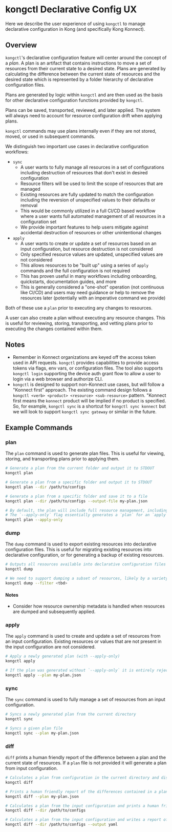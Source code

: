 # kongctl Declarative Config UX

Here we describe the user experience of using `kongctl` to manage declarative configuration 
in Kong (and specifically Kong Konnect).

## Overview

`kongctl`'s declarative configuration feature will center around the concept of a _plan_. A plan is an artifact that
contains instructions to move a set of resources from their current state to a desired state.
Plans are generated by calculating the difference between the current state of resources and the desired state 
which is represented by a folder hierarchy of declarative configuration files.

Plans are generated by logic within `kongctl` and are then used as the basis for other declarative configuration 
functions provided by `kongctl`.

Plans can be saved, transported, reviewed, and later applied. The system will always need to account for resource
configuration drift when applying plans. 

`kongctl` commands may use plans internally even if they are not stored, moved, or used in subsequent commands. 

We distinguish two important use cases in declarative configuration workflows:
* `sync`
  * A user wants to fully manage all resources in a set of configurations including destruction of resources that don't exist in desired configuration
  * Resource filters will be used to limit the scope of resources that are managed
  * Existing resources are fully updated to match the configuration including the reversion of unspecified values to their defaults or removal
  * This would be commonly utilized in a full CI/CD based workflow where a user wants full automated management of all resources in a configuration set
  * We provide important features to help users mitigate against accidental destruction of resources or other unintentional changes
* `apply`
  * A user wants to create or update a set of resources based on an input configuration, but resource destruction is not considered
  * Only specified resource values are updated, unspecified values are not considered
  * This allows resources to be "built up" using a series of `apply` commands and the full configuration is not required 
  * This has proven useful in many workflows including onboarding, quickstarts, documentation guides, and more
  * This is generally considered a "one-shot" operation (not continuous like CI/CD) and users may need guidance or help to remove the 
    resources later (potentially with an imperative command we provide)

Both of these use a `plan` prior to executing any changes to resources.

A user can also create a plan without executing any resource changes. This is useful for reviewing, storing, transporting, and vetting plans
prior to executing the changes contained within them.

## Notes

* Remember in Konnect organizations are keyed off the access token used in API requests. `kongctl` provides capabilities to provide 
access tokens via flags, env vars, or configuration files. The tool also supports `kongctl login` supporting the device auth grant flow
to allow a user to login via a web browser and authorize CLI.
* `kongctl` is designed to support non-Konnect use cases, but will follow a "Konnect first" approach. The existing command design follows a 
`kongctl <verb> <product> <resource> <sub-resource>` pattern. "Konnect first means the `konnect` product will be implied if no product is specified.
So, for example, `kongctl sync` is a shortcut for `kongctl sync konnect` but we will look to support `kongctl sync gateway` or similar in the future.

## Example Commands

### plan

The `plan` command is used to generate plan files. This is useful for viewing, storing, and transporting plans prior to applying them.

```bash
# Generate a plan from the current folder and output it to STDOUT
kongctl plan
```

```bash
# Generate a plan from a specific folder and output it to STDOUT
kongctl plan --dir /path/to/configs
```

```bash
# Generate a plan from a specific folder and save it to a file
kongctl plan --dir /path/to/configs --output-file my-plan.json
```

```bash
# By default, the plan will include full resource management, including deletes and all value updates.
# The `--apply-only` flag essentially generates a `plan` for an `apply` operation
kongctl plan --apply-only
```

### dump

The `dump` command is used to export existing resources into declarative configuration files. This is useful for
migrating existing resources into declarative configuration, or for generating a backup of existing resources.

```bash
# Outputs all resources available into declarative configuration files in the current directory (file layout tbd)
kongctl dump 
```

```bash
# We need to support dumping a subset of resources, likely by a variety of filtering possibilities
kongctl dump --filter <tbd>
```

#### Notes
* Consider how resource ownership metadata is handled when resources are dumped and subsequently applied.

### apply

The `apply` command is used to create and update a set of resources from an input configuration. 
Existing resources or values that are not present in the input configuration are not considered. 

```bash
# Apply a newly generated plan (with --apply-only) 
kongctl apply
```

```bash
# If the plan was generated without `--apply-only` it is entirely rejected by the `apply` command. 
kongctl apply --plan my-plan.json
```

### sync

The `sync` command is used to fully manage a set of resources from an input configuration.

```bash
# Syncs a newly generated plan from the current directory
kongctl sync 
```

```bash
# Syncs a given plan file
kongctl sync --plan my-plan.json
```

### diff

`diff` prints a human friendly report of the difference between a plan and the current state of resources. If a `plan` file is not provided
it will generate a plan from input configuration. 

```bash
# Calculates a plan from configuration in the current directory and displays a human friendly report of the difference
kongctl diff
```

```bash
# Prints a human friendly report of the differences contained in a plan file
kongctl diff --plan my-plan.json
```

```bash
# Calculates a plan from the input configuration and prints a human friendly report of the difference
kongctl diff --dir /path/to/configs
```

```bash
# Calculates a plan from the input configuration and writes a report of the difference in YAML format
kongctl diff --dir /path/to/configs --output yaml
```
